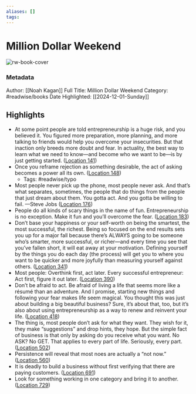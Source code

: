 ```yaml
---
aliases: []
tags:
---
```

# Million Dollar Weekend

![rw-book-cover](https://m.media-amazon.com/images/I/71xycBvGIJL._SY160.jpg)
### Metadata
Author: [[Noah Kagan]]
Full Title: Million Dollar Weekend
Category: #readwise/books
Date Highlighted: [[2024-12-01-Sunday]]

## Highlights
- At some point people are told entrepreneurship is a huge risk, and you believed it. You figured more preparation, more planning, and more talking to friends would help you overcome your insecurities. But that inaction only breeds more doubt and fear. In actuality, the best way to learn what we need to know—and become who we want to be—is by just getting started. ([Location 141](https://readwise.io/to_kindle?action=open&asin=B0C3ZH8FY5&location=141))
- Once you reframe rejection as something desirable, the act of asking becomes a power all its own. ([Location 148](https://readwise.io/to_kindle?action=open&asin=B0C3ZH8FY5&location=148))
    - Tags: #readwise/typo 
- Most people never pick up the phone, most people never ask. And that’s what separates, sometimes, the people that do things from the people that just dream about them. You gotta act. And you gotta be willing to fail. —Steve Jobs ([Location 176](https://readwise.io/to_kindle?action=open&asin=B0C3ZH8FY5&location=176))
- People do all kinds of scary things in the name of fun. Entrepreneurship is no exception. Make it fun and you’ll overcome the fear. ([Location 183](https://readwise.io/to_kindle?action=open&asin=B0C3ZH8FY5&location=183))
- Don’t base your happiness or your self-worth on being the smartest, the most successful, the richest. Being so focused on the end results sets you up for a major fall because there’s ALWAYS going to be someone who’s smarter, more successful, or richer—and every time you see that you’ve fallen short, it will eat away at your motivation. Defining yourself by the things you do each day (the process) will get you to where you want to be quicker and more joyfully than measuring yourself against others. ([Location 341](https://readwise.io/to_kindle?action=open&asin=B0C3ZH8FY5&location=341))
- Most people: Overthink first, act later. Every successful entrepreneur: Act first, figure it out later. ([Location 390](https://readwise.io/to_kindle?action=open&asin=B0C3ZH8FY5&location=390))
- Don’t be afraid to act. Be afraid of living a life that seems more like a résumé than an adventure. And I promise, starting new things and following your fear makes life seem magical. You thought this was just about building a big beautiful business? Sure, it’s about that, too, but it’s also about using entrepreneurship as a way to renew and reinvent your life. ([Location 418](https://readwise.io/to_kindle?action=open&asin=B0C3ZH8FY5&location=418))
- The thing is, most people don’t ask for what they want. They wish for it, they make “suggestions” and drop hints, they hope. But the simple fact of business is that only by asking do you receive what you want. No ASK? No GET. That applies to every part of life. Seriously, every part. ([Location 502](https://readwise.io/to_kindle?action=open&asin=B0C3ZH8FY5&location=502))
- Persistence will reveal that most noes are actually a “not now.” ([Location 560](https://readwise.io/to_kindle?action=open&asin=B0C3ZH8FY5&location=560))
- It is deadly to build a business without first verifying that there are paying customers. ([Location 691](https://readwise.io/to_kindle?action=open&asin=B0C3ZH8FY5&location=691))
- Look for something working in one category and bring it to another. ([Location 729](https://readwise.io/to_kindle?action=open&asin=B0C3ZH8FY5&location=729))
